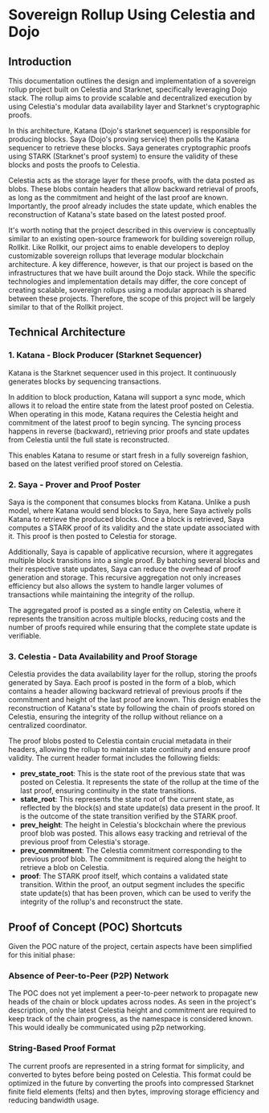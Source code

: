 # Sovereign Rollup Using Celestia and Dojo

## Introduction

This documentation outlines the design and implementation of a sovereign rollup project built on Celestia and Starknet, specifically leveraging Dojo stack. The rollup aims to provide scalable and decentralized execution by using Celestia's modular data availability layer and Starknet's cryptographic proofs.

In this architecture, Katana (Dojo's starknet sequencer) is responsible for producing blocks. Saya (Dojo's proving service) then polls the Katana sequencer to retrieve these blocks. Saya generates cryptographic proofs using STARK (Starknet's proof system) to ensure the validity of these blocks and posts the proofs to Celestia.

Celestia acts as the storage layer for these proofs, with the data posted as blobs. These blobs contain headers that allow backward retrieval of proofs, as long as the commitment and height of the last proof are known. Importantly, the proof already includes the state update, which enables the reconstruction of Katana's state based on the latest posted proof.

It's worth noting that the project described in this overview is conceptually similar to an existing open-source framework for building sovereign rollup, Rollkit. Like Rollkit, our project aims to enable developers to deploy customizable sovereign rollups that leverage modular blockchain architecture. A key difference, however, is that our project is based on the infrastructures that we have built around the Dojo stack. While the specific technologies and implementation details may differ, the core concept of creating scalable, sovereign rollups using a modular approach is shared between these projects. Therefore, the scope of this project will be largely similar to that of the Rollkit project.

## Technical Architecture

### 1. Katana - Block Producer (Starknet Sequencer)

Katana is the Starknet sequencer used in this project. It continuously generates blocks by sequencing transactions.

In addition to block production, Katana will support a sync mode, which allows it to reload the entire state from the latest proof posted on Celestia. When operating in this mode, Katana requires the Celestia height and commitment of the latest proof to begin syncing. The syncing process happens in reverse (backward), retrieving prior proofs and state updates from Celestia until the full state is reconstructed.

This enables Katana to resume or start fresh in a fully sovereign fashion, based on the latest verified proof stored on Celestia.

### 2. Saya - Prover and Proof Poster

Saya is the component that consumes blocks from Katana. Unlike a push model, where Katana would send blocks to Saya, here Saya actively polls Katana to retrieve the produced blocks. Once a block is retrieved, Saya computes a STARK proof of its validity and the state update associated with it. This proof is then posted to Celestia for storage.

Additionally, Saya is capable of applicative recursion, where it aggregates multiple block transitions into a single proof. By batching several blocks and their respective state updates, Saya can reduce the overhead of proof generation and storage. This recursive aggregation not only increases efficiency but also allows the system to handle larger volumes of transactions while maintaining the integrity of the rollup.

The aggregated proof is posted as a single entity on Celestia, where it represents the transition across multiple blocks, reducing costs and the number of proofs required while ensuring that the complete state update is verifiable.

### 3. Celestia - Data Availability and Proof Storage

Celestia provides the data availability layer for the rollup, storing the proofs generated by Saya. Each proof is posted in the form of a blob, which contains a header allowing backward retrieval of previous proofs if the commitment and height of the last proof are known. This design enables the reconstruction of Katana's state by following the chain of proofs stored on Celestia, ensuring the integrity of the rollup without reliance on a centralized coordinator.

The proof blobs posted to Celestia contain crucial metadata in their headers, allowing the rollup to maintain state continuity and ensure proof validity. The current header format includes the following fields:

-   **prev_state_root**: This is the state root of the previous state that was posted on Celestia. It represents the state of the rollup at the time of the last proof, ensuring continuity in the state transitions.
-   **state_root**: This represents the state root of the current state, as reflected by the block(s) and state update(s) data present in the proof. It is the outcome of the state transition verified by the STARK proof.
-   **prev_height**: The height in Celestia's blockchain where the previous proof blob was posted. This allows easy tracking and retrieval of the previous proof from Celestia's storage.
-   **prev_commitment**: The Celestia commitment corresponding to the previous proof blob. The commitment is required along the height to retrieve a blob on Celestia.
-   **proof**: The STARK proof itself, which contains a validated state transition. Within the proof, an output segment includes the specific state update(s) that has been proven, which can be used to verify the integrity of the rollup's and reconstruct the state.

## Proof of Concept (POC) Shortcuts

Given the POC nature of the project, certain aspects have been simplified for this initial phase:

### Absence of Peer-to-Peer (P2P) Network

The POC does not yet implement a peer-to-peer network to propagate new heads of the chain or block updates across nodes. As seen in the project's description, only the latest Celestia height and commitment are required to keep track of the chain progress, as the namespace is considered known. This would ideally be communicated using p2p networking.

### String-Based Proof Format

The current proofs are represented in a string format for simplicity, and converted to bytes before being posted on Celestia. This format could be optimized in the future by converting the proofs into compressed Starknet finite field elements (felts) and then bytes, improving storage efficiency and reducing bandwidth usage.
